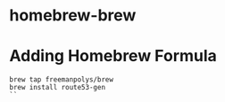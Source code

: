 # homebrew-brew
# Adding Homebrew Formula
```
brew tap freemanpolys/brew
brew install route53-gen
``
